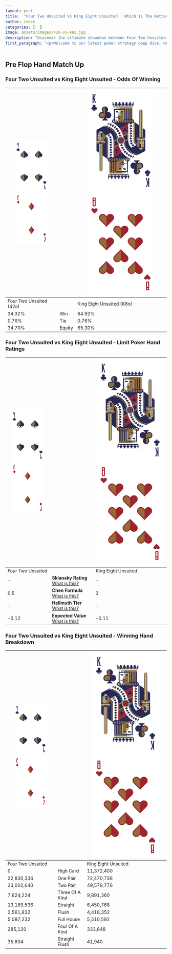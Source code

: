 ```yaml
---
layout: post
title:  "Four Two Unsuited Vs King Eight Unsuited | Which Is The Better Hand In Poker? A Complete Guide"
author: reece
categories: [  ]
image: assets/images/42o-vs-k8o.jpg
description: "Discover the ultimate showdown between Four Two Unsuited and King Eight Unsuited in poker! Uncover the odds, strategies, and scenarios where one hand triumphs over the other. Get ready to up your poker game with this thrilling analysis."
first_paragraph: "<p>Welcome to our latest poker strategy deep dive, where we're pitting two distinct hands against each other in a high-stakes showdown: Four Two Unsuited vs King Eight Unsuited.</p><p>In the dynamic world of poker, every decision counts, and knowing which hand holds the upper hand is key to your success at the table.</p><p>In this article, we'll dissect these two hands, explore the scenarios where one dominates the other, and equip you with the knowledge to make strategic choices that can tip the odds in your favor.</p><p>Get ready to unravel the intriguing dynamics of these poker hands and elevate your game to new heights.</p>"
---
```




[comment]: # (sp0)

## Pre Flop Hand Match Up

<div class="table hand-ratings" markdown="1"> 



### Four Two Unsuited vs King Eight Unsuited - Odds Of Winning


    
| ![image info](assets/images/hand1/4.png) ![image info](assets/images/hand1/2o.png) |  | ![image info](assets/images/hand2/K.png) ![image info](assets/images/hand2/8o.png) |
| -------- | -------- | -------- |
| Four Two Unsuited (42o) |  | King Eight Unsuited (K8o) |
| 34.32% | Win | 64.92% |
| 0.76% | Tie | 0.76% |
| 34.70% | Equity | 65.30% |




[comment]: # (sp1)



### Four Two Unsuited vs King Eight Unsuited - Limit Poker Hand Ratings


    
| ![image info](assets/images/hand1/4.png) ![image info](assets/images/hand1/2o.png) |  | ![image info](assets/images/hand2/K.png) ![image info](assets/images/hand2/8o.png) |
| -------- | -------- | -------- |
| Four Two Unsuited |  | King Eight Unsuited |
| - | **Sklansky Rating** [What is this?](/sklansky-rating-explained) | - |
| 0.5 | **Chen Formula** [What is this?](/chen-formula-explained) | 3 |
| - | **Hellmuth Tier** [What is this?](/Hellmuth-tier-explained) | - |
| -0.12 | **Expected Value** [What is this?](/expected-value-explained) | -0.11 |




[comment]: # (sp2)



### Four Two Unsuited vs King Eight Unsuited - Winning Hand Breakdown


    
| ![image info](assets/images/hand1/4.png) ![image info](assets/images/hand1/2o.png) |  | ![image info](assets/images/hand2/K.png) ![image info](assets/images/hand2/8o.png) |
| -------- | -------- | -------- |
| Four Two Unsuited |  | King Eight Unsuited |
| 0 | High Card | 11,372,400 |
| 22,830,336 | One Pair | 72,470,736 |
| 33,002,640 | Two Pair | 49,579,776 |
| 7,624,224 | Three Of A Kind | 9,891,360 |
| 13,189,536 | Straight | 6,450,768 |
| 2,561,832 | Flush | 4,418,352 |
| 5,087,232 | Full House | 5,510,592 |
| 285,120 | Four Of A Kind | 333,648 |
| 35,604 | Straight Flush | 41,940 |




[comment]: # (sp3)



</div>

[comment]: # (sp4)



[comment]: # (sp5)

